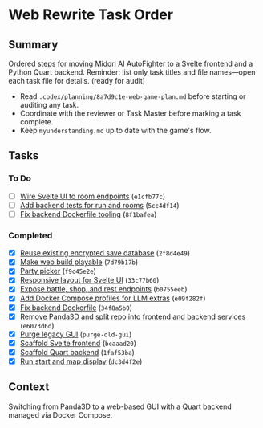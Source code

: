# Web Rewrite Task Order

## Summary
Ordered steps for moving Midori AI AutoFighter to a Svelte frontend and a Python Quart backend. Reminder: list only task titles and file names—open each task file for details. (ready for audit)

- Read `.codex/planning/8a7d9c1e-web-game-plan.md` before starting or auditing any task.
- Coordinate with the reviewer or Task Master before marking a task complete.
- Keep `myunderstanding.md` up to date with the game's flow.

## Tasks
### To Do
- [ ] [Wire Svelte UI to room endpoints](e1cfb77c-frontend-room-wiring.md) (`e1cfb77c`)
- [ ] [Add backend tests for run and rooms](5cc4df14-backend-tests.md) (`5cc4df14`)
- [ ] [Fix backend Dockerfile tooling](8f1bafea-dockerfile-tooling.md) (`8f1bafea`)

### Completed
- [x] [Reuse existing encrypted save database](done/2f8d4e49-reuse-save-db.md) (`2f8d4e49`)
- [x] [Make web build playable](done/7d79b17b-playable-flow.md) (`7d79b17b`)
- [x] [Party picker](done/f9c45e2e-party-picker.md) (`f9c45e2e`)
- [x] [Responsive layout for Svelte UI](done/33c77b60-responsive-layout.md) (`33c77b60`)
- [x] [Expose battle, shop, and rest endpoints](done/b0755eeb-room-endpoints.md) (`b0755eeb`)
- [x] [Add Docker Compose profiles for LLM extras](e09f282f-compose-llm-profiles.md) (`e09f282f`)
- [x] [Fix backend Dockerfile](done/34f8a5b0-fix-backend-dockerfile.md) (`34f8a5b0`)
- [x] [Remove Panda3D and split repo into frontend and backend services](done/e6073d6d-remove-panda3d-structure.md) (`e6073d6d`)
- [x] [Purge legacy GUI](done/97c19289-purge-old-gui.md) (`purge-old-gui`)
- [x] [Scaffold Svelte frontend](done/bcaaad20-svelte-frontend-scaffold.md) (`bcaaad20`)
- [x] [Scaffold Quart backend](done/1faf53ba-quart-backend-scaffold.md) (`1faf53ba`)
- [x] [Run start and map display](done/dc3d4f2e-run-start-map-display.md) (`dc3d4f2e`)

## Context
Switching from Panda3D to a web-based GUI with a Quart backend managed via Docker Compose.
